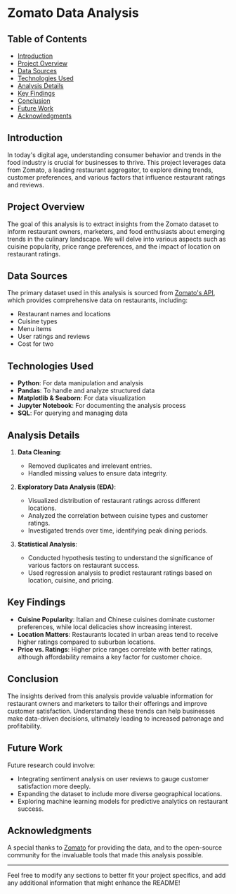 # Zomato Data Analysis

## Table of Contents
- [Introduction](#introduction)
- [Project Overview](#project-overview)
- [Data Sources](#data-sources)
- [Technologies Used](#technologies-used)
- [Analysis Details](#analysis-details)
- [Key Findings](#key-findings)
- [Conclusion](#conclusion)
- [Future Work](#future-work)
- [Acknowledgments](#acknowledgments)

## Introduction

In today's digital age, understanding consumer behavior and trends in the food industry is crucial for businesses to thrive. This project leverages data from Zomato, a leading restaurant aggregator, to explore dining trends, customer preferences, and various factors that influence restaurant ratings and reviews.

## Project Overview

The goal of this analysis is to extract insights from the Zomato dataset to inform restaurant owners, marketers, and food enthusiasts about emerging trends in the culinary landscape. We will delve into various aspects such as cuisine popularity, price range preferences, and the impact of location on restaurant ratings.

## Data Sources

The primary dataset used in this analysis is sourced from [Zomato's API](https://developers.zomato.com/api), which provides comprehensive data on restaurants, including:
- Restaurant names and locations
- Cuisine types
- Menu items
- User ratings and reviews
- Cost for two

## Technologies Used

- **Python**: For data manipulation and analysis
- **Pandas**: To handle and analyze structured data
- **Matplotlib & Seaborn**: For data visualization
- **Jupyter Notebook**: For documenting the analysis process
- **SQL**: For querying and managing data

## Analysis Details

1. **Data Cleaning**: 
   - Removed duplicates and irrelevant entries.
   - Handled missing values to ensure data integrity.

2. **Exploratory Data Analysis (EDA)**:
   - Visualized distribution of restaurant ratings across different locations.
   - Analyzed the correlation between cuisine types and customer ratings.
   - Investigated trends over time, identifying peak dining periods.

3. **Statistical Analysis**:
   - Conducted hypothesis testing to understand the significance of various factors on restaurant success.
   - Used regression analysis to predict restaurant ratings based on location, cuisine, and pricing.

## Key Findings

- **Cuisine Popularity**: Italian and Chinese cuisines dominate customer preferences, while local delicacies show increasing interest.
- **Location Matters**: Restaurants located in urban areas tend to receive higher ratings compared to suburban locations.
- **Price vs. Ratings**: Higher price ranges correlate with better ratings, although affordability remains a key factor for customer choice.

## Conclusion

The insights derived from this analysis provide valuable information for restaurant owners and marketers to tailor their offerings and improve customer satisfaction. Understanding these trends can help businesses make data-driven decisions, ultimately leading to increased patronage and profitability.

## Future Work

Future research could involve:
- Integrating sentiment analysis on user reviews to gauge customer satisfaction more deeply.
- Expanding the dataset to include more diverse geographical locations.
- Exploring machine learning models for predictive analytics on restaurant success.

## Acknowledgments

A special thanks to [Zomato](https://www.zomato.com) for providing the data, and to the open-source community for the invaluable tools that made this analysis possible.

---

Feel free to modify any sections to better fit your project specifics, and add any additional information that might enhance the README!
